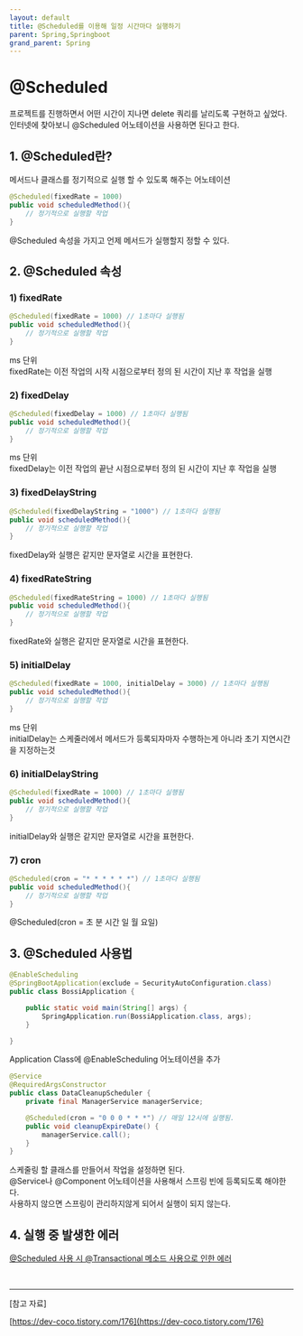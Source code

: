 ```yaml
---
layout: default
title: @Scheduled를 이용해 일정 시간마다 실행하기
parent: Spring,Springboot
grand_parent: Spring
---
```


# @Scheduled 
  
프로젝트를 진행하면서 어떤 시간이 지나면 delete 쿼리를 날리도록 구현하고 싶었다.   
인터넷에 찾아보니 @Scheduled 어노테이션을 사용하면 된다고 한다.  
  
## 1. @Scheduled란?  
메서드나 클래스를 정기적으로 실행 할 수 있도록 해주는 어노테이션  
  
```java
@Scheduled(fixedRate = 1000)
public void scheduledMethod(){
    // 정기적으로 실행할 작업
}
```  
  
@Scheduled 속성을 가지고 언제 메서드가 실행할지 정할 수 있다.  
  
## 2. @Scheduled 속성  
  
### 1) fixedRate   
  

````java
@Scheduled(fixedRate = 1000) // 1초마다 실행됨 
public void scheduledMethod(){
    // 정기적으로 실행할 작업
}
````  
  
ms 단위  
fixedRate는 이전 작업의 시작 시점으로부터 정의 된 시간이 지난 후 작업을 실행  



### 2) fixedDelay


````java
@Scheduled(fixedDelay = 1000) // 1초마다 실행됨 
public void scheduledMethod(){
    // 정기적으로 실행할 작업
}
````  

ms 단위  
fixedDelay는 이전 작업의 끝난 시점으로부터 정의 된 시간이 지난 후 작업을 실행  


### 3) fixedDelayString


````java
@Scheduled(fixedDelayString = "1000") // 1초마다 실행됨 
public void scheduledMethod(){
    // 정기적으로 실행할 작업
}
````  

fixedDelay와 실행은 같지만 문자열로 시간을 표현한다.  


### 4) fixedRateString


````java
@Scheduled(fixedRateString = 1000) // 1초마다 실행됨 
public void scheduledMethod(){
    // 정기적으로 실행할 작업
}
````  

fixedRate와 실행은 같지만 문자열로 시간을 표현한다.


### 5) initialDelay


````java
@Scheduled(fixedRate = 1000, initialDelay = 3000) // 1초마다 실행됨 
public void scheduledMethod(){
    // 정기적으로 실행할 작업
}
````  

ms 단위  
initialDelay는 스케줄러에서 메서드가 등록되자마자 수행하는게 아니라 초기 지연시간을 지정하는것    


### 6) initialDelayString


````java
@Scheduled(fixedRate = 1000) // 1초마다 실행됨 
public void scheduledMethod(){
    // 정기적으로 실행할 작업
}
````  

initialDelay와 실행은 같지만 문자열로 시간을 표현한다.  


### 7) cron


````java
@Scheduled(cron = "* * * * * *") // 1초마다 실행됨 
public void scheduledMethod(){
    // 정기적으로 실행할 작업
}
````  

@Scheduled(cron = 초 분 시간 일 월 요일)  
  

  
## 3. @Scheduled 사용법  
  
```java
@EnableScheduling
@SpringBootApplication(exclude = SecurityAutoConfiguration.class)
public class BossiApplication {

	public static void main(String[] args) {
		SpringApplication.run(BossiApplication.class, args);
	}

}
```    
Application Class에 @EnableScheduling 어노테이션을 추가  
  

  
```java
@Service
@RequiredArgsConstructor
public class DataCleanupScheduler {
    private final ManagerService managerService;

    @Scheduled(cron = "0 0 0 * * *") // 매일 12시에 실행됨.
    public void cleanupExpireDate() {
        managerService.call();
    }
}
```  
  
스케줄링 할 클래스를 만들어서 작업을 설정하면 된다.  
@Service나 @Component 어노테이션을 사용해서 스프링 빈에 등록되도록 해야한다.  
사용하지 않으면 스프링이 관리하지않게 되어서 실행이 되지 않는다.  
  
  
## 4. 실행 중 발생한 에러    

[@Scheduled 사용 시 @Transactional 메소드 사용으로 인한 에러](https://areuma.github.io/docs/Issue/issue5/)

  
&nbsp;
<hr/>  

[참고 자료]  

[https://dev-coco.tistory.com/176](https://dev-coco.tistory.com/176)  
